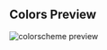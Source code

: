 Colors Preview
---------------

![colorscheme preview](https://github.com/mohabaks/dotfiles/blob/master/colors/.colors/colors.jpg)
